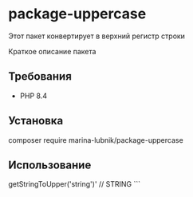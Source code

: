 # package-uppercase

Этот пакет конвертирует в верхний регистр строки

Краткое описание пакета

## Требования

- PHP 8.4

## Установка

composer require marina-lubnik/package-uppercase

## Использование

<?php  
  
$processor = new StringToUppercase();  
echo $processor->getStringToUpper('string')' // STRING
```
